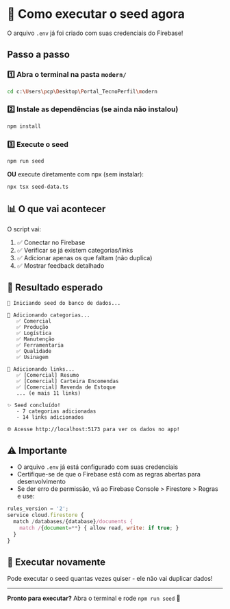 # 🚀 Como executar o seed agora

O arquivo `.env` já foi criado com suas credenciais do Firebase!

## Passo a passo

### 1️⃣ Abra o terminal na pasta `modern/`

```bash
cd c:\Users\pcp\Desktop\Portal_TecnoPerfil\modern
```

### 2️⃣ Instale as dependências (se ainda não instalou)

```bash
npm install
```

### 3️⃣ Execute o seed

```bash
npm run seed
```

**OU** execute diretamente com npx (sem instalar):

```bash
npx tsx seed-data.ts
```

## 📊 O que vai acontecer

O script vai:
1. ✅ Conectar no Firebase
2. ✅ Verificar se já existem categorias/links
3. ✅ Adicionar apenas os que faltam (não duplica)
4. ✅ Mostrar feedback detalhado

## 🎯 Resultado esperado

```
🌱 Iniciando seed do banco de dados...

📁 Adicionando categorias...
   ✅ Comercial
   ✅ Produção
   ✅ Logística
   ✅ Manutenção
   ✅ Ferramentaria
   ✅ Qualidade
   ✅ Usinagem

🔗 Adicionando links...
   ✅ [Comercial] Resumo
   ✅ [Comercial] Carteira Encomendas
   ✅ [Comercial] Revenda de Estoque
   ... (e mais 11 links)

✨ Seed concluído!
   - 7 categorias adicionadas
   - 14 links adicionados

🌐 Acesse http://localhost:5173 para ver os dados no app!
```

## ⚠️ Importante

- O arquivo `.env` já está configurado com suas credenciais
- Certifique-se de que o Firebase está com as regras abertas para desenvolvimento
- Se der erro de permissão, vá ao Firebase Console > Firestore > Regras e use:

```javascript
rules_version = '2';
service cloud.firestore {
  match /databases/{database}/documents {
    match /{document=**} { allow read, write: if true; }
  }
}
```

## 🔄 Executar novamente

Pode executar o seed quantas vezes quiser - ele não vai duplicar dados!

---

**Pronto para executar?** Abra o terminal e rode `npm run seed` 🚀

